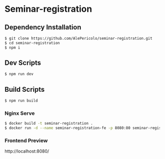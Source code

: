 # Seminar-registration

## Dependency Installation

```sh
$ git clone https://github.com/AlePericolo/seminar-registration.git
$ cd seminar-registration
$ npm i
```

## Dev Scripts

```sh
$ npm run dev
```

## Build Scripts

```sh
$ npm run build
```

### Nginx Serve

```sh
$ docker build -t seminar-registration .
$ docker run -d --name seminar-registration-fe -p 8080:80 seminar-registration  
```

### Frontend Preview

http://localhost:8080/